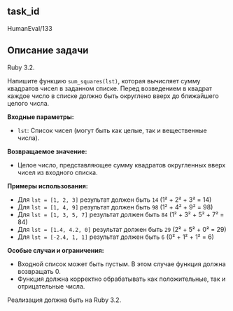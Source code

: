 ## task_id
HumanEval/133

## Описание задачи
Ruby 3.2.

Напишите функцию `sum_squares(lst)`, которая вычисляет сумму квадратов чисел в заданном списке.  Перед возведением в квадрат каждое число в списке должно быть округлено вверх до ближайшего целого числа.

**Входные параметры:**

* `lst`: Список чисел (могут быть как целые, так и вещественные числа).


**Возвращаемое значение:**

* Целое число, представляющее сумму квадратов округленных вверх чисел из входного списка.


**Примеры использования:**

* Для `lst = [1, 2, 3]` результат должен быть `14` (1² + 2² + 3² = 14)
* Для `lst = [1, 4, 9]` результат должен быть `98` (1² + 4² + 9² = 98)
* Для `lst = [1, 3, 5, 7]` результат должен быть `84` (1² + 3² + 5² + 7² = 84)
* Для `lst = [1.4, 4.2, 0]` результат должен быть `29` (2² + 5² + 0² = 29)
* Для `lst = [-2.4, 1, 1]` результат должен быть `6` (0² + 1² + 1² = 6)


**Особые случаи и ограничения:**

* Входной список может быть пустым. В этом случае функция должна возвращать 0.
* Функция должна корректно обрабатывать как положительные, так и отрицательные числа.


Реализация должна быть на Ruby 3.2.

